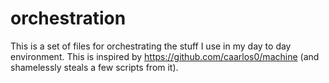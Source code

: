 # orchestration
This is a set of files for orchestrating the stuff I use in my day to day environment. This is inspired by https://github.com/caarlos0/machine (and shamelessly steals a few scripts from it).
